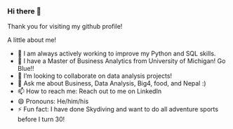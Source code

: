 ### Hi there 👋
Thank you for visiting my github profile!

A little about me!
- 🔭 I am always actively working to improve my Python and SQL skills.
- 🌱 I have a Master of Business Analytics from University of Michigan! Go Blue!!
- 👯 I’m looking to collaborate on data analysis projects!
- 💬 Ask me about Business, Data Analysis, Big4, food, and Nepal :)
- 📫 How to reach me: Reach out to me on LinkedIn
- 😄 Pronouns: He/him/his
- ⚡ Fun fact: I have done Skydiving and want to do all adventure sports before I turn 30!
<!--
**tmittala/tmittala** is a ✨ _special_ ✨ repository because its `README.md` (this file) appears on your GitHub profile.

Here are some ideas to get you started:

-
-->
